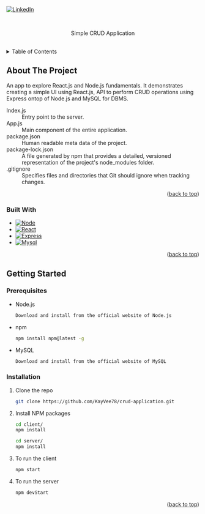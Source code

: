 <a name="readme-top"></a>
[![LinkedIn][linkedin-shield]][linkedin-url]

<!-- PROJECT LOGO -->
<br />
<div align="center">
  <p align="center">
   Simple CRUD Application
    <br />
    <br />
  </p>
</div>

<!-- TABLE OF CONTENTS -->
<details>
  <summary>Table of Contents</summary>
  <ol>
    <li>
      <a href="#about-the-project">About The Project</a>
      <ul>
        <li><a href="#built-with">Built With</a></li>
      </ul>
    </li>
    <li>
      <a href="#getting-started">Getting Started</a>
      <ul>
        <li><a href="#prerequisites">Prerequisites</a></li>
        <li><a href="#installation">Installation</a></li>
      </ul>
    </li>
  </ol>
</details>

<!-- ABOUT THE PROJECT -->
## About The Project

An app to explore React.js and Node.js fundamentals. It demonstrates creating a simple UI using React.js, API to perform CRUD operations using Express ontop of Node.js and MySQL for DBMS.

<dl>
  <dt>Index.js</dt>
  <dd>Entry point to the server.</dd>
  <dt>App.js</dt>
  <dd>Main component of the entire application.</dd>
  <dt>package.json</dt>
  <dd>Human readable meta data of the project. </dd>
  <dt>package-lock.json</dt>
  <dd>A file generated by npm that provides a detailed, versioned representation of the project's node_modules folder. </dd>
  <dt>.gitignore</dt>
  <dd>Specifies files and directories that Git should ignore when tracking changes.</dd>
</dl>

<p align="right">(<a href="#readme-top">back to top</a>)</p>



### Built With

* [![Node][Node.js]][Node-url]
* [![React][React.js]][React-url]
* [![Express][Express.js]][Express-url]
* [![Mysql][MySQL]][Mysql-url]


<p align="right">(<a href="#readme-top">back to top</a>)</p>


<!-- GETTING STARTED -->
## Getting Started

### Prerequisites

* Node.js
  ```sh
  Download and install from the official website of Node.js

* npm
  ```sh
  npm install npm@latest -g
  
* MySQL
  ```sh
  Download and install from the official website of MySQL
  ```

### Installation

1. Clone the repo
   ```sh
   git clone https://github.com/KayVee78/crud-application.git
   ```
2. Install NPM packages
   ```sh
   cd client/
   npm install
   
   cd server/
   npm install
   
3. To run the client
   ```sh
   npm start
   
4. To run the server
   ```sh
   npm devStart
   ```

<p align="right">(<a href="#readme-top">back to top</a>)</p>


<!-- MARKDOWN LINKS & IMAGES -->
[linkedin-shield]: https://img.shields.io/badge/-LinkedIn-black.svg?style=for-the-badge&logo=linkedin&colorB=555
[linkedin-url]: https://www.linkedin.com/in/kithmi-hetti-709966219/
[Node.js]: https://img.shields.io/badge/Node.js-43853D?style=for-the-badge&logo=node.js&logoColor=white
[Node-url]: https://nodejs.org/en/learn/getting-started/introduction-to-nodejs
[MySQL]: https://img.shields.io/badge/MySQL-00000F?style=for-the-badge&logo=mysql&logoColor=white
[Mysql-url]: https://www.mysql.com/
[React.js]: https://img.shields.io/badge/React-20232A?style=for-the-badge&logo=react&logoColor=61DAFB
[React-url]: https://react.dev/
[Express.js]: https://img.shields.io/badge/Express.js-404D59?style=for-the-badge
[Express-url]: https://expressjs.com/

